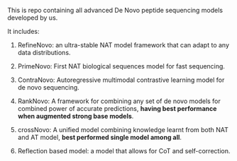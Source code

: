 This is repo containing all advanced De Novo peptide sequencing models developed by us.

It includes:

1. RefineNovo: an ultra-stable NAT model framework that can adapt to any data distributions.

2. PrimeNovo: First NAT biological sequences model for fast sequencing.

3. ContraNovo: Autoregressive multimodal contrastive learning model for de novo sequencing.

4. RankNovo: A framework for combining any set of de novo models for combined power of accurate predictions, **having best performance when augmented strong base models**.

5. crossNovo: A unified model combining knowledge learnt from both NAT and AT model, **best performed single model among all**.

6. Reflection based model: a model that allows for CoT and self-correction.


